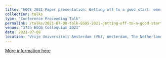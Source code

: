 ```yaml
---
title: "EGOS 2021 Paper presentation: Getting off to a good start: emerging scientific fields and external financing"
collection: talks
type: "Conference Proceeding Talk"
permalink: /talks/2021-07-08-talk-EGOS-2021-getting-off-to-a-good-start-emerging-scientific-fields-external-financing
venue: "37th EGOS Colloquium 2021"
date: 2021-07-08
location: "Vrije Universiteit Amsterdam (VU), Amsterdam, The Netherlands"
---
```


[More information here](https://www.egos.org/jart/prj3/egos/main.jart?rel=de&reserve-mode=active&content-id=1610525130808&subtheme_id=1573461260191&show_prog=yes)
